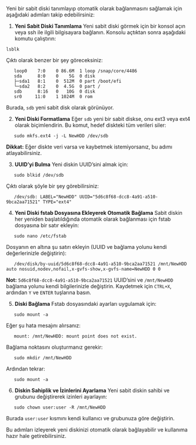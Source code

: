 Yeni bir sabit diski tanımlayıp otomatik olarak bağlanmasını sağlamak için aşağıdaki adımları takip edebilirsiniz:

1. **Yeni Sabit Diski Tanımlama**
   Yeni sabit diski görmek için bir konsol açın veya ssh ile ilgili bilgisayara bağlanın.
   Konsolu açtıktan sonra aşağıdaki komutu çalıştırın:
```
lsblk
```
   Çıktı olarak benzer bir şey göreceksiniz:
```
   loop0    7:0    0 86.6M  1 loop /snap/core/4486
   sda      8:0    0    5G  0 disk 
   ├─sda1   8:1    0  512M  0 part /boot/efi
   └─sda2   8:2    0  4.5G  0 part /
   sdb      8:16   0   10G  0 disk
   sr0     11:0    1 1024M  0 rom 
```
   Burada, `sdb` yeni sabit disk olarak görünüyor.

2. **Yeni Diski Formatlama**
   Eğer `sdb` yeni bir sabit diskse, onu ext3 veya ext4 olarak biçimlendirin. Bu komut, hedef diskteki tüm verileri siler:
```
   sudo mkfs.ext4 -j -L NewHDD /dev/sdb
```
   **Dikkat:** Eğer diskte veri varsa ve kaybetmek istemiyorsanız, bu adımı atlayabilirsiniz.

3. **UUID’yi Bulma**
   Yeni diskin UUID’sini almak için:
```
   sudo blkid /dev/sdb
```
   Çıktı olarak şöyle bir şey görebilirsiniz:
```
   /dev/sdb: LABEL="NewHDD" UUID="5d6c8f68-dcc8-4a91-a510-9bca2aa71521" TYPE="ext4"
```

4. **Yeni Diski fstab Dosyasına Ekleyerek Otomatik Bağlama**
   Sabit diskin her yeniden başlatıldığında otomatik olarak bağlanması için fstab dosyasına bir satır ekleyin:
```
   sudo nano /etc/fstab
```
   Dosyanın en altına şu satırı ekleyin (UUID ve bağlama yolunu kendi değerlerinizle değiştirin):
```
   /dev/disk/by-uuid/5d6c8f68-dcc8-4a91-a510-9bca2aa71521 /mnt/NewHDD auto nosuid,nodev,nofail,x-gvfs-show,x-gvfs-name=NewHDD 0 0
```
   **Not:** `5d6c8f68-dcc8-4a91-a510-9bca2aa71521` UUID’sini ve `/mnt/NewHDD` bağlama yolunu kendi bilgilerinizle değiştirin. Kaydetmek için `CTRL+X`, ardından `Y` ve `ENTER` tuşlarına basın.

5. **Diski Bağlama**
   Fstab dosyasındaki ayarları uygulamak için:
```
   sudo mount -a
```
   Eğer şu hata mesajını alırsanız:
```
   mount: /mnt/NewHDD: mount point does not exist.
```
   Bağlama noktasını oluşturmanız gerekir:
```
   sudo mkdir /mnt/NewHDD
```
   Ardından tekrar:
```
   sudo mount -a
```

6. **Diskin Sahiplik ve İzinlerini Ayarlama**
   Yeni sabit diskin sahibi ve grubunu değiştirerek izinleri ayarlayın:
```
   sudo chown user:user -R /mnt/NewHDD
```
   Burada `user:user` kısmını kendi kullanıcı ve grubunuza göre değiştirin.

Bu adımları izleyerek yeni diskinizi otomatik olarak bağlayabilir ve kullanıma hazır hale getirebilirsiniz.